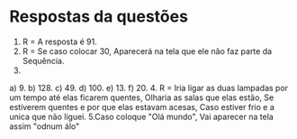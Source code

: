 # Respostas da questões

1. R = A resposta é 91.
2. R = Se caso colocar 30, Aparecerá na tela que ele não faz parte da Sequência.
3. 
a) 9.
b) 128.
c) 49.
d) 100.
e) 13.
f) 20.
4. R = Iria ligar as duas lampadas por um tempo até elas ficarem quentes, Olharia as salas que elas estão, Se estiverem quentes e por que elas estavam acesas, Caso estiver frio e a unica que não liguei.
5.Caso coloque "Olá mundo", Vai aparecer na tela assim "odnum álo"
